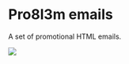 # Pro8l3m emails

A set of promotional HTML emails.


![](http://img.aleksandragajda.com/pro-mail.png)
